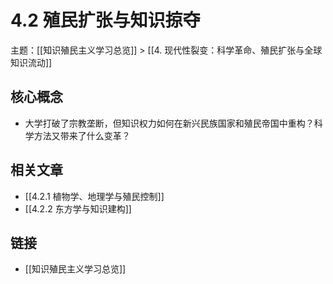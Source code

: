 # 4.2 殖民扩张与知识掠夺

主题：[[知识殖民主义学习总览]] > [[4. 现代性裂变：科学革命、殖民扩张与全球知识流动]]

## 核心概念

- 大学打破了宗教垄断，但知识权力如何在新兴民族国家和殖民帝国中重构？科学方法又带来了什么变革？

## 相关文章

- [[4.2.1 植物学、地理学与殖民控制]]
- [[4.2.2 东方学与知识建构]]

## 链接

- [[知识殖民主义学习总览]]
